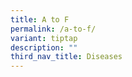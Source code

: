 ```yaml
---
title: A to F
permalink: /a-to-f/
variant: tiptap
description: ""
third_nav_title: Diseases
---
```

